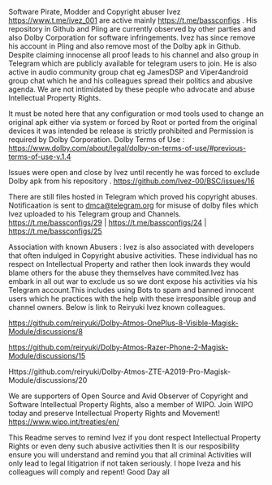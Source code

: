 Software Pirate, Modder and Copyright abuser Ivez https://www.t.me/ivez_001 are active mainly https://t.me/bassconfigs . His repository in Github and Pling are currently observed by other parties and also Dolby Corporation for software infringements. Ivez has since remove his account in Pling and also remove most of the Dolby apk in Github. Despite claiming innocense all proof leads to his channel and also group in Telegram which are publicly available for telegram users to join. He is also active in audio community group chat eg JamesDSP and Viper4android group chat which he and his colleagues spread their politics and abusive agenda. We are not intimidated by these people who advocate and abuse Intellectual Property Rights.

It must be noted here that any configuration or mod tools used to change an original apk either via system or forced by Root or ported from the original devices it was intended be release is strictly prohibited and Permission is required by Dolby Corporation. Dolby Terms of Use : https://www.dolby.com/about/legal/dolby-on-terms-of-use/#previous-terms-of-use-v.1.4

Issues were open and close by Ivez until recently he was forced to exclude Dolby apk from his repository . https://github.com/Ivez-00/BSC/issues/16

There are still files hosted in Telegram which proved his copyright abuses. Notificaation is sent to dmca@telegram.org for misuse of dolby files which Ivez uploaded to his Telegram group and Channels.
https://t.me/bassconfigs/29  |  https://t.me/bassconfigs/24  |  https://t.me/bassconfigs/25

Association with known Abusers :
Ivez is also associated with developers that often indulged in Copyright abusive activities. These individual has no respect on Intellectual Property and rather then look inwards they would blame others for the abuse they themselves have commited.Ivez has embark in all out war to exclude us so we dont expose his activities via his Telegram account.This includes using Bots to spam and banned innocent users which he practices with the help with these irresponsible group and channel owners. Below is link to Reiryuki Ivez known colleagues.

https://github.com/reiryuki/Dolby-Atmos-OnePlus-8-Visible-Magisk-Module/discussions/8

https://github.com/reiryuki/Dolby-Atmos-Razer-Phone-2-Magisk-Module/discussions/15

Https://github.com/reiryuki/Dolby-Atmos-ZTE-A2019-Pro-Magisk-Module/discussions/20

We are supporters of Open Source and Avid Observer of Copyright and Software Intellectual Property Rights, also a member of WIPO. Join WIPO today and preserve Intellectual Property Rights and Movement!
https://www.wipo.int/treaties/en/

This Readme serves to remind Ivez if you dont respect Intellectual Property Rights or even deny such abusive activities then It is our resposibility ensure you will understand and remind you that all criminal Activities will only lead to legal litigatrion if not taken seriously. I hope Iveza and his colleagues will comply and repent! Good Day all
